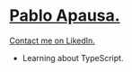 # [Pablo Apausa.](https://apausa.dev)
[Contact me on LikedIn.](https://www.linkedin.com/in/apausa/)

- Learning about TypeScript. 
